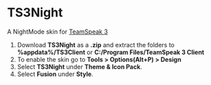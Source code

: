 # TS3Night

A NightMode skin for [TeamSpeak 3](https://www.teamspeak.com/en/downloads)

1. Download **TS3Night** as a **.zip** and extract the folders to **%appdata%/TS3Client** or **C:/Program Files/TeamSpeak 3 Client**
2. To enable the skin go to **Tools > Options(Alt+P) > Design**
3. Select **TS3Night** under **Theme & Icon Pack**.
4. Select **Fusion** under **Style**.
